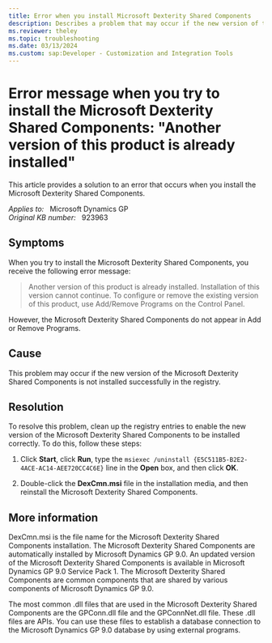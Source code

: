 ```yaml
---
title: Error when you install Microsoft Dexterity Shared Components
description: Describes a problem that may occur if the new version of the Microsoft Dexterity Shared Components is not installed successfully in the registry. Provides a resolution.
ms.reviewer: theley
ms.topic: troubleshooting
ms.date: 03/13/2024
ms.custom: sap:Developer - Customization and Integration Tools
---
```

# Error message when you try to install the Microsoft Dexterity Shared Components: "Another version of this product is already installed"

This article provides a solution to an error that occurs when you install the Microsoft Dexterity Shared Components.

_Applies to:_ &nbsp; Microsoft Dynamics GP  
_Original KB number:_ &nbsp; 923963

## Symptoms

When you try to install the Microsoft Dexterity Shared Components, you receive the following error message:

> Another version of this product is already installed. Installation of this version cannot continue. To configure or remove the existing version of this product, use Add/Remove Programs on the Control Panel.

However, the Microsoft Dexterity Shared Components do not appear in Add or Remove Programs.

## Cause

This problem may occur if the new version of the Microsoft Dexterity Shared Components is not installed successfully in the registry.

## Resolution

To resolve this problem, clean up the registry entries to enable the new version of the Microsoft Dexterity Shared Components to be installed correctly. To do this, follow these steps:

1. Click **Start**, click **Run**, type the `msiexec /uninstall {E5C511B5-B2E2-4ACE-AC14-AEE720CC4C6E}` line in the **Open** box, and then click **OK**.

2. Double-click the **DexCmn.msi** file in the installation media, and then reinstall the Microsoft Dexterity Shared Components.

## More information

DexCmn.msi is the file name for the Microsoft Dexterity Shared Components installation. The Microsoft Dexterity Shared Components are automatically installed by Microsoft Dynamics GP 9.0. An updated version of the Microsoft Dexterity Shared Components is available in Microsoft Dynamics GP 9.0 Service Pack 1. The Microsoft Dexterity Shared Components are common components that are shared by various components of Microsoft Dynamics GP 9.0.

The most common .dll files that are used in the Microsoft Dexterity Shared Components are the GPConn.dll file and the GPConnNet.dll file. These .dll files are APIs. You can use these files to establish a database connection to the Microsoft Dynamics GP 9.0 database by using external programs.
